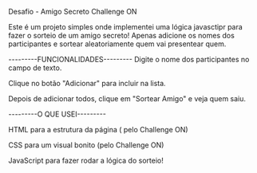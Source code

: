 Desafio - Amigo Secreto Challenge ON

Este é um projeto simples onde implementei uma lógica javasctipr para fazer o sorteio de um amigo secreto! Apenas adicione os nomes dos participantes e sortear aleatoriamente quem vai presentear quem. 

---------FUNCIONALIDADES---------
Digite o nome dos participantes no campo de texto.

Clique no botão "Adicionar" para incluir na lista.

Depois de adicionar todos, clique em "Sortear Amigo" e veja quem saiu.

---------O QUE USEI---------

HTML para a estrutura da página ( pelo Challenge ON)

CSS para um visual bonito (pelo Challenge ON)

JavaScript para fazer rodar a lógica do sorteio!
